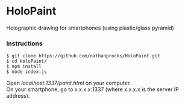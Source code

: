 # HoloPaint
Holographic drawing for smartphones (using plastic/glass pyramid)

### Instructions
```
$ git clone https://github.com/nathanprocks/HoloPaint.git
$ cd HoloPaint/
$ npm install
$ node index.js
```
Open _localhost:1337/paint.html_ on your computer.  
On your smartphone, go to x.x.x.x:1337 (where x.x.x.x is the server IP address).
